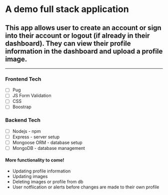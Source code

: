# A demo full stack application
## This app allows user to create an account or sign into their account or logout (if already in their dashboard). They can view their profile information in the dashboard and upload a profile image.
<hr>

### Frontend Tech
- [ ] Pug
- [ ] JS Form Validation
- [ ] CSS
- [ ] Boostrap 

### Backend Tech
- [ ] Nodejs - npm
- [ ] Express - server setup
- [ ] Mongoose ORM - database setup
- [ ] MongoDB - database management

#### More functionality to come! 
- Updating profile information
- Updating images
- Deleting images or profile from db
- User notfiication or alerts before changes are made to their own profile
